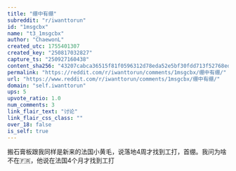 ```yaml
---
title: "绷中有绷"
subreddit: "r/iwanttorun"
id: "1msgcbx"
name: "t3_1msgcbx"
author: "ChaewonL"
created_utc: 1755401307
created_key: "250817032827"
capture_ts: "250927160438"
content_sha256: "43207cabca36515f81f0596312d78eda52e5bf30fdd713f52768ed89fdee210a"
permalink: "https://reddit.com/r/iwanttorun/comments/1msgcbx/绷中有绷/"
url: "https://www.reddit.com/r/iwanttorun/comments/1msgcbx/绷中有绷/"
domain: "self.iwanttorun"
ups: 5
upvote_ratio: 1.0
num_comments: 3
link_flair_text: "讨论"
link_flair_css_class: ""
over_18: false
is_self: true
---
```


搬石膏板跟我同样是新来的法国小黄毛，说落地4周才找到工打，首绷。我问为啥不在🇫🇷，他说在法国4个月才找到工打
